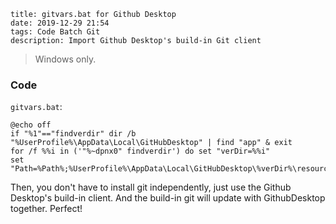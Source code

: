 ```
title: gitvars.bat for Github Desktop
date: 2019-12-29 21:54
tags: Code Batch Git
description: Import Github Desktop's build-in Git client
```

> Windows only.

### Code

`gitvars.bat`:
```batch
@echo off
if "%1"=="findverdir" dir /b "%UserProfile%\AppData\Local\GitHubDesktop" | find "app" & exit
for /f %%i in ('"%~dpnx0" findverdir') do set "verDir=%%i"
set "Path=%Path%;%UserProfile%\AppData\Local\GitHubDesktop\%verDir%\resources\app\git\cmd"
```

Then, you don't have to install git independently, just use the Github Desktop's build-in client. And the build-in git will update with GithubDesktop together. Perfect!
